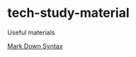 # tech-study-material
Useful materials 

[Mark Down Syntax](https://daringfireball.net/projects/markdown/syntax)